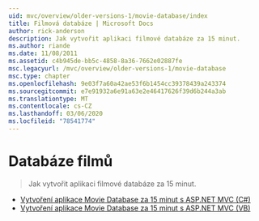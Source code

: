 ```yaml
---
uid: mvc/overview/older-versions-1/movie-database/index
title: Filmová databáze | Microsoft Docs
author: rick-anderson
description: Jak vytvořit aplikaci filmové databáze za 15 minut.
ms.author: riande
ms.date: 11/08/2011
ms.assetid: c4b945de-bb5c-4858-8a36-7662e02887fe
msc.legacyurl: /mvc/overview/older-versions-1/movie-database
msc.type: chapter
ms.openlocfilehash: 9e03f7a60a42ae53f6b1454cc39378439a243374
ms.sourcegitcommit: e7e91932a6e91a63e2e46417626f39d6b244a3ab
ms.translationtype: MT
ms.contentlocale: cs-CZ
ms.lasthandoff: 03/06/2020
ms.locfileid: "78541774"
---
```

# <a name="movie-database"></a>Databáze filmů

> Jak vytvořit aplikaci filmové databáze za 15 minut.

- [Vytvoření aplikace Movie Database za 15 minut s ASP.NET MVC (C#)](create-a-movie-database-application-in-15-minutes-with-asp-net-mvc-cs.md)
- [Vytvoření aplikace Movie Database za 15 minut s ASP.NET MVC (VB)](create-a-movie-database-application-in-15-minutes-with-asp-net-mvc-vb.md)
